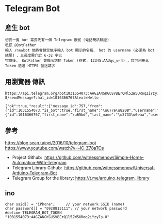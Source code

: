 # Telegram Bot

## 產生 bot
    想要一隻 bot 需要先有一個 Telegram 帳號 (電話簡訊驗證)
    私訊 @BotFather
    輸入 /newbot 他將會請您依序輸入 bot 顯示的名稱、 bot 的 username (必須為 bot 結尾) ，且長度需介於 6-32 字元
    完成後， BotFather 會顯示您的 Token (格式: 12345:AAJqs_w-4) ，您可利用此 Token 透過 HTTPS 發送請求

## 用瀏覽器 傳訊
    https://api.telegram.org/bot1031554073:AAGZANGKGUSVBErQMl52W5URoq2iYzy7p-8/sendMessage?chat_id=1016366767&text=Hello
    
```
{"ok":true,"result":{"message_id":757,"from":{"id":1031554073,"is_bot":true,"first_name":"\u677e\u8208","username":"Gs_Vv_bot"},"chat":{"id":1016366767,"first_name":"\u65bd","last_name":"\u5733\u6eaa","username":"ableshih","type":"private"},"date":1579921380,"text":"Hello"}}
```

## 參考 
https://blog.sean.taipei/2016/10/telegram-bot
https://www.youtube.com/watch?v=-IC-Z78aTOs
* Project Github: 
    https://github.com/witnessmenow/Simple-Home-Automation-With-Telegram
* Telegram Library Github: 
    https://github.com/witnessmenow/Universal-Arduino-Telegram-Bot
* Telegram Group for the library: 
    https://t.me/arduino_telegram_library

## ino
```
char ssid[] = "iPhone";     // your network SSID (name)
char password[] = "0928813111"; // your network password
#define TELEGRAM_BOT_TOKEN "1031554073:AAGZANGKGUSVBErQ1l52W5URoq2iYzy7p-8"
```
